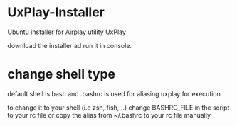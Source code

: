 # UxPlay-Installer
Ubuntu installer for Airplay utility UxPlay

download the installer ad run it in console.

# change shell type

default shell is bash and .bashrc is used for aliasing uxplay for execution

to change it to your shell (i.e zsh, fish,...) change BASHRC_FILE in the script to your rc file
or copy the alias from ~/.bashrc to your rc file manually
